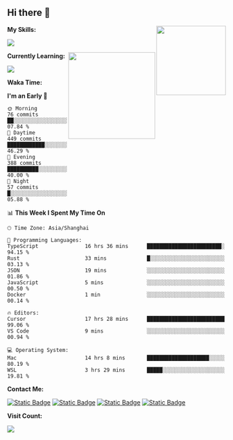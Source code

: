 ## Hi there 👋

<img align="right" height=160 src="https://s2.loli.net/2024/05/01/uw3cVq5TUCnhYLy.png" />

**My Skills:**
<p align="left">
  <a href="https://skillicons.dev">
    <img src="https://skillicons.dev/icons?i=git,docker,go,js,ts,react,vue,tailwind,electron,nextjs&perline=8" />
  </a>
</p>

<a href="https://github.com/anuraghazra/convoychat">
  <img height=200 align="right" src="https://stats.ronki.moe/api/top-langs?username=lonzzi&layout=compact&langs_count=8&card_width=320" />
</a>

**Currently Learning:**
<p align="left">
  <a href="https://skillicons.dev">
    <img src="https://skillicons.dev/icons?i=flutter,dart,py,rust" />
  </a>
</p>



**Waka Time:**
<!--START_SECTION:waka-->
**I'm an Early 🐤** 

```text
🌞 Morning                76 commits          ██░░░░░░░░░░░░░░░░░░░░░░░   07.84 % 
🌆 Daytime                449 commits         ████████████░░░░░░░░░░░░░   46.29 % 
🌃 Evening                388 commits         ██████████░░░░░░░░░░░░░░░   40.00 % 
🌙 Night                  57 commits          █░░░░░░░░░░░░░░░░░░░░░░░░   05.88 % 
```


📊 **This Week I Spent My Time On** 

```text
🕑︎ Time Zone: Asia/Shanghai

💬 Programming Languages: 
TypeScript               16 hrs 36 mins      ████████████████████████░   94.15 % 
Rust                     33 mins             █░░░░░░░░░░░░░░░░░░░░░░░░   03.13 % 
JSON                     19 mins             ░░░░░░░░░░░░░░░░░░░░░░░░░   01.86 % 
JavaScript               5 mins              ░░░░░░░░░░░░░░░░░░░░░░░░░   00.50 % 
Docker                   1 min               ░░░░░░░░░░░░░░░░░░░░░░░░░   00.14 % 

🔥 Editors: 
Cursor                   17 hrs 28 mins      █████████████████████████   99.06 % 
VS Code                  9 mins              ░░░░░░░░░░░░░░░░░░░░░░░░░   00.94 % 

💻 Operating System: 
Mac                      14 hrs 8 mins       ████████████████████░░░░░   80.19 % 
WSL                      3 hrs 29 mins       █████░░░░░░░░░░░░░░░░░░░░   19.81 % 
```


<!--END_SECTION:waka-->

**Contact Me:**
<p>
  <a href="https://space.bilibili.com/13424328"><img alt="Static Badge" src="https://img.shields.io/badge/bilibili-ColourCode?style=flat-square&logo=bilibili&color=%23fb7299"></a>
  <a href="https://github.com/lonzzi"><img alt="Static Badge" src="https://img.shields.io/badge/GitHub-ColourCode?style=flat-square&logo=GitHub&color=%23555555"></a>
  <a href="https://twitter.com/lonzzi102"><img alt="Static Badge" src="https://img.shields.io/badge/X-ColourCode?style=flat-square&logo=x&color=%231D9BF0"></a>
  <a href="https://t.me/ronkimoe"><img alt="Static Badge" src="https://img.shields.io/badge/telegram-ColourCode?style=flat-square&logo=telegram&color=%23ED1965"></a>
</p>

**Visit Count:**
<p>
  <img src="https://count.ronki.moe/github:lonzzi?theme=rule34&render=pixelated">
</p>

